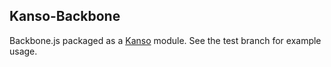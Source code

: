 Kanso-Backbone
--------------

Backbone.js packaged as a [Kanso](http://kan.so) module. See the test branch for example usage.